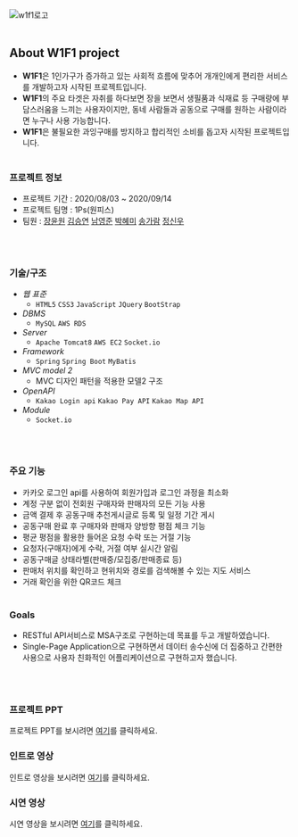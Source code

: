 <br><br>
![w1f1로고](https://user-images.githubusercontent.com/63032810/101616526-ce6e5a80-3a52-11eb-88b9-1d4120ba2b27.PNG)
<br><br>


## About W1F1 project

  * **W1F1**은 1인가구가 증가하고 있는 사회적 흐름에 맞추어 개개인에게 편리한 서비스를 개발하고자 시작된 프로젝트입니다. 
  * **W1F1**의 주요 타겟은 자취를 하다보면 장을 보면서 생필품과 식재료 등 구매량에 부담스러움을 느끼는 사용자이지만, 동네 사람들과 공동으로 구매를 원하는 사람이라면 누구나 사용 가능합니다.
  * **W1F1**은 불필요한 과잉구매를 방지하고 합리적인 소비를 돕고자 시작된 프로젝트입니다.
<br><br>

### 프로젝트 정보

  * 프로젝트 기간 : 2020/08/03 ~ 2020/09/14
  * 프로젝트 팀명 : 1Ps(원피스)
  * 팀원 :
     [장윤원](https://github.com/zannew) 
     [김승연](https://github.com/nullsector12) 
     [남영준](https://github.com/YoungJoonNam)
     [박혜미](https://github.com/phm3241) 
     [송가람](https://github.com/NikkieS)
     [정신우](https://github.com/s1nwoo)

<br><br>
### 기술/구조

  * _웹 표준_
    * `HTML5` `CSS3` `JavaScript` `JQuery` `BootStrap`
  * _DBMS_
    * `MySQL` `AWS RDS`
  * _Server_
    * `Apache Tomcat8` `AWS EC2` `Socket.io`
  * _Framework_
    * `Spring` `Spring Boot` `MyBatis`
  * _MVC model 2_
    * MVC 디자인 패턴을 적용한 모델2 구조
  * _OpenAPI_
    * `Kakao Login api` `Kakao Pay API` `Kakao Map API`
  * _Module_
    * `Socket.io` 
  
<br><br>

### 주요 기능

  * 카카오 로그인 api를 사용하여 회원가입과 로그인 과정을 최소화
  * 계정 구분 없이 전회원 구매자와 판매자의 모든 기능 사용
  * 금액 결제 후 공동구매 추천게시글로 등록 및 일정 기간 게시
  * 공동구매 완료 후 구매자와 판매자 양방향 평점 체크 기능
  * 평균 평점을 활용한 들어온 요청 수락 또는 거절 기능
  * 요청자(구매자)에게 수락, 거절 여부 실시간 알림
  * 공동구매글 상태라벨(판매중/모집중/판매종료 등)
  * 판매처 위치를 확인하고 현위치와 경로를 검색해볼 수 있는 지도 서비스
  * 거래 확인을 위한 QR코드 체크
<br><br> 


### Goals

  * RESTful API서비스로 MSA구조로 구현하는데 목표를 두고 개발하였습니다.
  * Single-Page Application으로 구현하면서 데이터 송수신에 더 집중하고 간편한 사용으로 사용자 친화적인 어플리케이션으로 구현하고자 했습니다.
  
<br><br>

### 프로젝트 PPT

[여기]: https://drive.google.com/file/d/1pnEI7jZiraI8AVrIT3Ag4OIGzJQ3VP1u/view?usp=sharing

프로젝트 PPT를 보시려면 [여기]를 클릭하세요.


### 인트로 영상

[여기]: https://drive.google.com/file/d/1eDWgJl35ToCkLxzEIbtKAqpMjCdmoGFM/view?usp=sharing

인트로 영상을 보시려면 [여기]를 클릭하세요.


### 시연 영상

[여기]: https://drive.google.com/file/d/1sS6Zpyzz3InycFsiSnQuTNiRrWk3PDHM/view?usp=sharing

시연 영상을 보시려면 [여기]를 클릭하세요.
